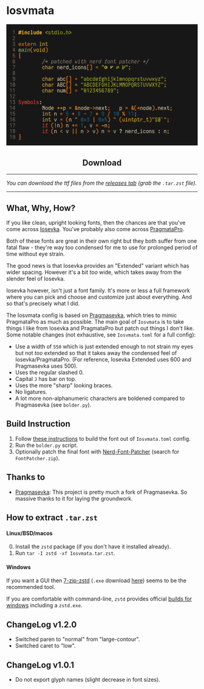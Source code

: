 # Iosvmata

![Preview](preview.webp)

<h2 align=center>Download</h2>

- - -

_You can download the ttf files from the [releases tab][rel]
(grab the `.tar.zst` file)._

- - -

## What, Why, How?

If you like clean, upright looking fonts, then the chances are that you've
come across [Iosevka][]. You've probably also come across [PragmataPro][].

Both of these fonts are great in their own right but they both suffer from one
fatal flaw - they're way too condensed for me to use for prolonged period of
time without eye strain.

The good news is that Iosevka provides an "Extended" variant which has wider
spacing. However it's a bit *too* wide, which takes away from the slender feel
of Iosevka.

Iosevka however, isn't just a font family. It's more or less a full framework
where you can pick and choose and customize just about everything. And so that's
precisely what I did.

The Iosvmata config is based on [Pragmasevka][], which tries to mimic
PragmataPro as much as possible. The main goal of `Iosvmata` is to take things I
like from Iosevka and PragmataPro but patch out things I don't like. Some
notable changes (not exhaustive, see `Iosvmata.toml` for a full config):

* Use a width of `550` which is just extended enough to not strain my eyes but
  not *too* extended so that it takes away the condensed feel of
  Iosevka/PragmataPro. (For reference, Iosevka Extended uses 600 and Pragmasevka
  uses 500).
* Uses the regular slashed 0.
* Capital `J` has bar on top.
* Uses the more "sharp" looking braces.
* No ligatures.
* A lot more non-alphanumeric characters are boldened compared to Pragmasevka
  (see `bolder.py`).

[Iosevka]: https://typeof.net/Iosevka
[PragmataPro]: https://fsd.it/shop/fonts/pragmatapro/
[Pragmasevka]: https://github.com/shytikov/pragmasevka
[rel]: https://github.com/N-R-K/Iosvmata/releases

## Build Instruction

1. Follow [these instructions][ios-build] to build the font out of
   `Iosvmata.toml` config.
2. Run the `bolder.py` script.
3. Optionally patch the final font with [Nerd-Font-Patcher][NFP]
   (search for `FontPatcher.zip`).

[ios-build]: https://github.com/be5invis/Iosevka/blob/main/doc/custom-build.md
[NFP]: https://github.com/ryanoasis/nerd-fonts/releases/latest

## Thanks to

* [Pragmasevka][]: This project is pretty much a fork of Pragmasevka. So massive
  thanks to it for laying the groundwork.

## How to extract `.tar.zst`

#### Linux/BSD/macos

0. Install the `zstd` package (if you don't have it installed already).
1. Run `tar -I zstd -xf Iosvmata.tar.zst`.

#### Windows

If you want a GUI then [7-zip-zstd](https://github.com/mcmilk/7-Zip-zstd)
(`.exe` download [here](https://github.com/mcmilk/7-Zip-zstd/releases)) seems to
be the recommended tool.

If you are comfortable with command-line, `zstd` provides official [builds for
windows](https://github.com/facebook/zstd/releases/) including a `zstd.exe`.

## ChangeLog v1.2.0

* Switched paren to "normal" from "large-contour".
* Switched caret to "low".

## ChangeLog v1.0.1

* Do not export glyph names (slight decrease in font sizes).
